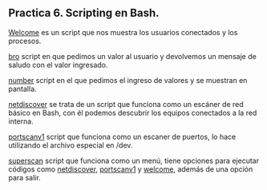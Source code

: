 ## Practica 6. Scripting en Bash.

[Welcome](./welcome.sh) es un script que nos muestra los usuarios conectados y los procesos.

[bro](./bro.sh) script en que pedimos un valor al usuario y devolvemos un mensaje de saludo con el valor ingresado.

[number](./number.sh) script en el que pedimos el ingreso de valores y se muestran en pantalla. 

[netdiscover](./netdiscover.sh) se trata de un script que funciona como un escáner de red básico en Bash, con él podemos descubrir los equipos conectados a la red interna.

[portscanv1](./portscanv1.sh) script que funciona como un escaner de puertos, lo hace utilizando el archivo especial en /dev.

[superscan](./superscan.sh) script que funciona como un menú, tiene opciones para ejecutar códigos como [netdiscover](./netdiscover.sh), [portscanv1](./portscanv1.sh) y [welcome](./welcome.sh), además de una opción para salir. 